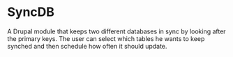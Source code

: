 # SyncDB

A Drupal module that keeps two different databases in sync by looking after the primary keys. The user can select which tables he wants to keep synched and then schedule how often it should update.
